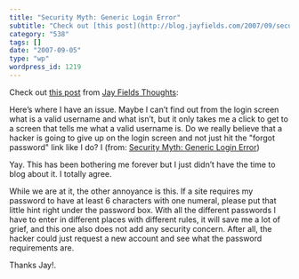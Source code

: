 ```yaml
---
title: "Security Myth: Generic Login Error"
subtitle: "Check out [this post](http://blog.jayfields.com/2007/09/security-myth-generic-login-error.html) from..."
category: "538"
tags: []
date: "2007-09-05"
type: "wp"
wordpress_id: 1219
---
```

Check out [this post](http://blog.jayfields.com/2007/09/security-myth-generic-login-error.html) from [Jay Fields Thoughts](http://blog.jayfields.com/): 
> 
 Here’s where I have an issue. Maybe I can’t find out from the login screen what is a valid username and what isn’t, but it only takes me a click to get to a screen that tells me what a valid username is. Do we really believe that a hacker is going to give up on the login screen and not just hit the "forgot password" link like I do? I 
 (from: [Security Myth: Generic Login Error](http://blog.jayfields.com/2007/09/security-myth-generic-login-error.html)) 

 Yay. This has been bothering me forever but I just didn’t have the time to blog about it. I totally agree. 

 While we are at it, the other annoyance is this. If a site requires my password to have at least 6 characters with one numeral, please put that little hint right under the password box. With all the different passwords I have to enter in different places with different rules, it will save me a lot of grief, and this one also does not add any security concern. After all, the hacker could just request a new account and see what the password requirements are. 

 Thanks Jay!.